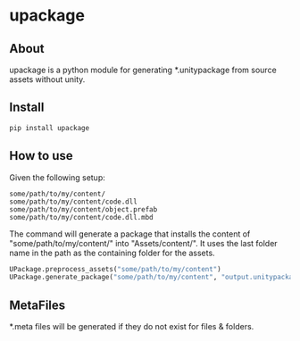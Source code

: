 # upackage

## About

upackage is a python module for generating *.unitypackage from source assets without unity.

## Install

```python
pip install upackage
```

## How to use
Given the following setup:
```
some/path/to/my/content/
some/path/to/my/content/code.dll
some/path/to/my/content/object.prefab
some/path/to/my/content/code.dll.mbd
```

The command will generate a package that installs the content of "some/path/to/my/content/" into "Assets/content/".
It uses the last folder name in the path as the containing folder for the assets.

```python
UPackage.preprocess_assets("some/path/to/my/content")
UPackage.generate_package("some/path/to/my/content", "output.unitypackage")
```

## MetaFiles
*.meta files will be generated if they do not exist for files & folders.